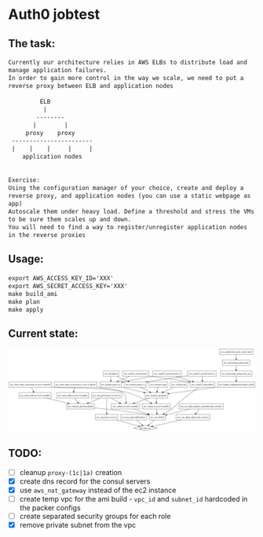 # Auth0 jobtest

## The task:
```
Currently our architecture relies in AWS ELBs to distribute load and manage application failures.
In order to gain more control in the way we scale, we need to put a reverse proxy between ELB and application nodes

         ELB
          |
        --------
       |        |
     proxy    proxy
 -----------------------
 |    |    |     |     |
    application nodes


Exercise:
Using the configuration manager of your choice, create and deploy a reverse proxy, and application nodes (you can use a static webpage as app)
Autoscale them under heavy load. Define a threshold and stress the VMs to be sure them scales up and down.
You will need to find a way to register/unregister application nodes in the reverse proxies
```

## Usage:
```
export AWS_ACCESS_KEY_ID='XXX'
export AWS_SECRET_ACCESS_KEY='XXX'
make build_ami
make plan
make apply
```

## Current state:

![graph](/graph.png?raw=true "relations")

## TODO:

- [ ] cleanup `proxy-(1c|1a)` creation
- [X] create dns record for the consul servers
- [X] use `aws_nat_gateway` instead of the ec2 instance
- [ ] create temp vpc for the ami build - `vpc_id` and `subnet_id` hardcoded in the packer configs
- [ ] create separated security groups for each role
- [X] remove private subnet from the vpc
